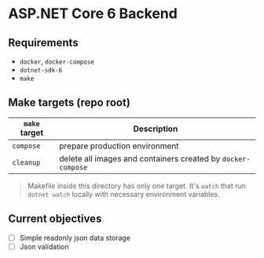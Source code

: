 # ASP.NET Core 6 Backend

## Requirements
- `docker`, `docker-compose`
- `dotnet-sdk-6`
- `make`

## Make targets (repo root)
| `make` target | Description                                                  |
|---------------|--------------------------------------------------------------|
| `compose`     | prepare production environment                               |
| `cleanup`     | delete all images and containers created by `docker-compose` |

> Makefile inside this directory has only one target. It's `watch` that run `dotnet watch` locally with necessary environment variables.

## Current objectives
- [ ] Simple readonly json data storage 
- [ ] Json validation
